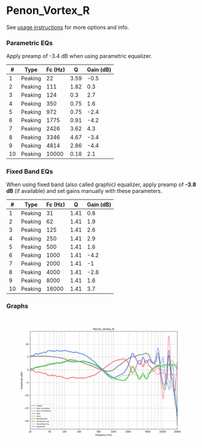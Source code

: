 # Penon_Vortex_R
See [usage instructions](https://github.com/jaakkopasanen/AutoEq#usage) for more options and info.

### Parametric EQs
Apply preamp of -3.4 dB when using parametric equalizer.

|   # | Type    |   Fc (Hz) |    Q |   Gain (dB) |
|-----|---------|-----------|------|-------------|
|   1 | Peaking |        22 | 3.59 |        -0.5 |
|   2 | Peaking |       111 | 1.82 |         0.3 |
|   3 | Peaking |       124 | 0.3  |         2.7 |
|   4 | Peaking |       350 | 0.75 |         1.6 |
|   5 | Peaking |       972 | 0.75 |        -2.4 |
|   6 | Peaking |      1775 | 0.91 |        -4.2 |
|   7 | Peaking |      2426 | 3.62 |         4.3 |
|   8 | Peaking |      3346 | 4.67 |        -3.4 |
|   9 | Peaking |      4814 | 2.86 |        -4.4 |
|  10 | Peaking |     10000 | 0.18 |         2.1 |

### Fixed Band EQs
When using fixed band (also called graphic) equalizer, apply preamp of **-3.8 dB** (if available) and set gains manually with these parameters.

|   # | Type    |   Fc (Hz) |    Q |   Gain (dB) |
|-----|---------|-----------|------|-------------|
|   1 | Peaking |        31 | 1.41 |         0.8 |
|   2 | Peaking |        62 | 1.41 |         1.9 |
|   3 | Peaking |       125 | 1.41 |         2.6 |
|   4 | Peaking |       250 | 1.41 |         2.9 |
|   5 | Peaking |       500 | 1.41 |         1.6 |
|   6 | Peaking |      1000 | 1.41 |        -4.2 |
|   7 | Peaking |      2000 | 1.41 |        -1   |
|   8 | Peaking |      4000 | 1.41 |        -2.8 |
|   9 | Peaking |      8000 | 1.41 |         1.6 |
|  10 | Peaking |     16000 | 1.41 |         3.7 |

### Graphs
![](./Penon_Vortex_R.png)
